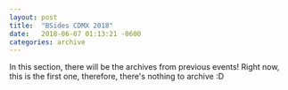 ```yaml
---
layout: post
title:  "BSides CDMX 2018"
date:   2018-06-07 01:13:21 -0600
categories: archive
---
```

In this section, there will be the archives from previous events! Right now, this is the first one, therefore, there's nothing to archive :D
